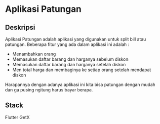 # Aplikasi Patungan

## Deskripsi

Aplikasi Patungan adalah aplikasi yang digunakan untuk split bill atau patungan. 
Beberapa fitur yang ada dalam aplikasi ini adalah :

- Menambahkan orang
- Memasukan daftar barang dan harganya sebelum diskon
- Memasukan daftar barang dan harganya setelah diskon
- Men total harga dan membaginya ke setiap orang setelah mendapat diskon

Harapannya dengan adanya aplikasi ini kita bisa patungan dengan mudah dan ga pusing ngitung harus bayar berapa.

## Stack
Flutter
GetX